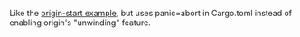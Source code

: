 Like the [origin-start example], but uses panic=abort in Cargo.toml instead of
enabling origin's "unwinding" feature.

[origin-start example]: https://github.com/sunfishcode/origin/blob/main/example-crates/origin-start/README.md

